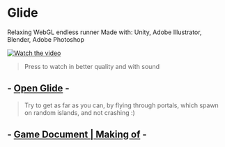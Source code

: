 # Glide
Relaxing WebGL endless runner
Made with: Unity, Adobe Illustrator, Blender, Adobe Photoshop

[![Watch the video](Media/Glide_Trailer.gif)](https://www.youtube.com/watch?v=X3a74Nl0ScI)
>Press to watch in better quality and with sound

## - [Open Glide](https://necsii.github.io/Glide/) -
>Try to get as far as you can, by flying through portals, which spawn on random islands, and not crashing :)
## - [Game Document | Making of](Documents/MakingOfGlide.pdf) -

